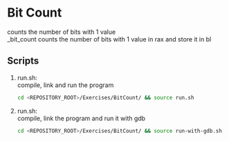 # Bit Count
counts the number of bits with 1 value<br />
_bit_count counts the number of bits with 1 value in rax and store it in bl

## Scripts
 1. run.sh: <br />
    compile, link and run the program <br />
    ```bash
    cd <REPOSITORY_ROOT>/Exercises/BitCount/ && source run.sh
    ```
 
 2. run.sh: <br />
    compile, link the program and run it with gdb <br />
    ```bash
    cd <REPOSITORY_ROOT>/Exercises/BitCount/ && source run-with-gdb.sh
    ```
